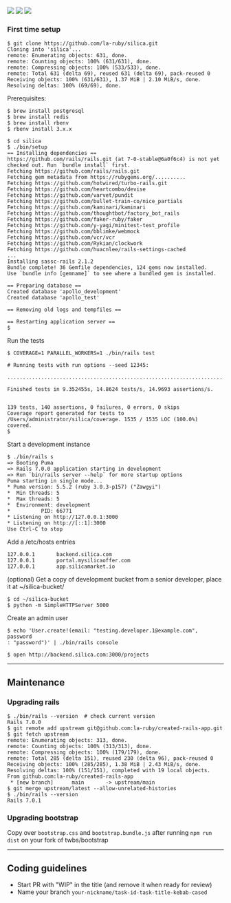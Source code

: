 
![](https://img.shields.io/github/stars/la-ruby/silica.svg) ![](https://img.shields.io/github/forks/la-ruby/silica.svg) ![](https://img.shields.io/github/issues/la-ruby/silica.svg)



### First time setup

```
$ git clone https://github.com/la-ruby/silica.git
Cloning into 'silica'...
remote: Enumerating objects: 631, done.
remote: Counting objects: 100% (631/631), done.
remote: Compressing objects: 100% (533/533), done.
remote: Total 631 (delta 69), reused 631 (delta 69), pack-reused 0
Receiving objects: 100% (631/631), 1.37 MiB | 2.10 MiB/s, done.
Resolving deltas: 100% (69/69), done.
```




Prerequisites:

```
$ brew install postgresql
$ brew install redis
$ brew install rbenv
$ rbenv install 3.x.x
```


```
$ cd silica
$ ./bin/setup
== Installing dependencies ==
https://github.com/rails/rails.git (at 7-0-stable@6a0f6c4) is not yet checked out. Run `bundle install` first.
Fetching https://github.com/rails/rails.git
Fetching gem metadata from https://rubygems.org/..........
Fetching https://github.com/hotwired/turbo-rails.git
Fetching https://github.com/heartcombo/devise
Fetching https://github.com/varvet/pundit
Fetching https://github.com/bullet-train-co/nice_partials
Fetching https://github.com/kaminari/kaminari
Fetching https://github.com/thoughtbot/factory_bot_rails
Fetching https://github.com/faker-ruby/faker
Fetching https://github.com/y-yagi/minitest-test_profile
Fetching https://github.com/bblimke/webmock
Fetching https://github.com/vcr/vcr
Fetching https://github.com/Rykian/clockwork
Fetching https://github.com/huacnlee/rails-settings-cached
...
Installing sassc-rails 2.1.2
Bundle complete! 36 Gemfile dependencies, 124 gems now installed.
Use `bundle info [gemname]` to see where a bundled gem is installed.

== Preparing database ==
Created database 'apollo_development'
Created database 'apollo_test'

== Removing old logs and tempfiles ==

== Restarting application server ==
$ 
```

Run the tests


```
$ COVERAGE=1 PARALLEL_WORKERS=1 ./bin/rails test

# Running tests with run options --seed 12345:

...........................................................................................................................................

Finished tests in 9.352455s, 14.8624 tests/s, 14.9693 assertions/s.


139 tests, 140 assertions, 0 failures, 0 errors, 0 skips
Coverage report generated for tests to /Users/administrator/silica/coverage. 1535 / 1535 LOC (100.0%) covered.
$
```


Start a development instance

```
$ ./bin/rails s
=> Booting Puma
=> Rails 7.0.0 application starting in development 
=> Run `bin/rails server --help` for more startup options
Puma starting in single mode...
* Puma version: 5.5.2 (ruby 3.0.3-p157) ("Zawgyi")
*  Min threads: 5
*  Max threads: 5
*  Environment: development
*          PID: 66771
* Listening on http://127.0.0.1:3000
* Listening on http://[::1]:3000
Use Ctrl-C to stop
```




Add a /etc/hosts entries

```
127.0.0.1       backend.silica.com
127.0.0.1       portal.mysilicaoffer.com
127.0.0.1       app.silicamarket.io
```


(optional) Get a copy of development bucket from a senior developer, place it at ~/silica-bucket/

```
$ cd ~/silica-bucket
$ python -m SimpleHTTPServer 5000
```


Create an admin user

```
$ echo 'User.create!(email: "testing.developer.1@example.com", password
: "password")' | ./bin/rails console
```


```
$ open http://backend.silica.com:3000/projects

```


___


## Maintenance

### Upgrading rails

```
$ ./bin/rails --version  # check current version
Rails 7.0.0
$ git remote add upstream git@github.com:la-ruby/created-rails-app.git
$ git fetch upstream
remote: Enumerating objects: 313, done.
remote: Counting objects: 100% (313/313), done.
remote: Compressing objects: 100% (179/179), done.
remote: Total 285 (delta 151), reused 230 (delta 96), pack-reused 0
Receiving objects: 100% (285/285), 1.38 MiB | 2.43 MiB/s, done.
Resolving deltas: 100% (151/151), completed with 19 local objects.
From github.com:la-ruby/created-rails-app
 * [new branch]      main       -> upstream/main
$ git merge upstream/latest --allow-unrelated-histories
$ ./bin/rails --version
Rails 7.0.1
```

### Upgrading bootstrap

Copy over `bootstrap.css` and `bootstrap.bundle.js` after running `npm run dist` on your fork of twbs/bootstrap




___


## Coding guidelines

* Start PR with "WIP" in the title (and remove it when ready for review)
* Name your branch `your-nickname/task-id-task-title-kebab-cased`


